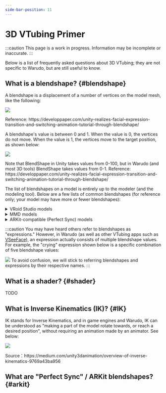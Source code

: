 ```yaml
---
side-bar-position: 11
---
```


# 3D VTubing Primer

:::caution
This page is a work in progress. Information may be incomplete or inaccurate.
:::

Below is a list of frequently asked questions about 3D VTubing; they are not specific to Warudo, but are still useful to know.

## What is a blendshape? {#blendshape}

A blendshape is a displacement of a number of vertices on the model mesh, like the following:

![](pathname:///doc-img/zh-tutorials-18.gif)
<p class="img-desc">Reference: https://developpaper.com/unity-realizes-facial-expression-transition-and-switching-animation-tutorial-through-blendshape/</p>

A blendshape's value is between 0 and 1. When the value is 0, the vertices do not move. When the value is 1, the vertices move to the target position, as shown below:

![](pathname:///doc-img/zh-tutorials-19.gif)
<p class="img-desc">Note that BlendShape in Unity takes values from 0-100, but in Warudo (and most 3D tools) BlendShape takes values from 0-1. Reference: https://developpaper.com/unity-realizes-facial-expression-transition-and-switching-animation-tutorial-through-blendshape/</p>

The list of blendshapes on a model is entirely up to the modeler (and the modeling tool). Below are a few lists of common blendshapes (for reference only; your model may have more or fewer blendshapes):

<details>

<summary>VRoid Studio models</summary>

* Fcl\_ALL\_Neutral
* Fcl\_ALL\_Angry
* Fcl\_ALL\_Fun
* Fcl\_ALL\_Joy
* Fcl\_ALL\_Sorrow
* Fcl\_ALL\_Surprised
* Fcl\_BRW\_Angry
* Fcl\_BRW\_Fun
* Fcl\_BRW\_Joy
* Fcl\_BRW\_Sorrow
* Fcl\_BRW\_Surprised
* Fcl\_EYE\_Natural
* Fcl\_EYE\_Angry
* Fcl\_EYE\_Close
* Fcl\_EYE\_Close\_R
* Fcl\_EYE\_Close\_L
* Fcl\_EYE\_Fun
* Fcl\_EYE\_Joy
* Fcl\_EYE\_Joy\_R
* Fcl\_EYE\_Joy\_L
* Fcl\_EYE\_Sorrow
* Fcl\_EYE\_Surprised
* Fcl\_EYE\_Spread
* Fcl\_EYE\_Iris\_Hide
* Fcl\_EYE\_Highlight\_Hide
* Fcl\_MTH\_Close
* Fcl\_MTH\_Up
* Fcl\_MTH\_Down
* Fcl\_MTH\_Angry
* Fcl\_MTH\_Small
* Fcl\_MTH\_Large
* Fcl\_MTH\_Neutral
* Fcl\_MTH\_Fun
* Fcl\_MTH\_Joy
* Fcl\_MTH\_Sorrow
* Fcl\_MTH\_Surprised
* Fcl\_MTH\_SkinFung
* Fcl\_MTH\_SkinFung\_R
* Fcl\_MTH\_SkinFung\_L
* Fcl\_MTH\_A
* Fcl\_MTH\_I
* Fcl\_MTH\_U
* Fcl\_MTH\_E
* Fcl\_MTH\_O
* Fcl\_HA\_Hide
* Fcl\_HA\_Fung1
* Fcl\_HA\_Fung1\_Low
* Fcl\_HA\_Fung1\_Up
* Fcl\_HA\_Fung2
* Fcl\_HA\_Fung2\_Low
* Fcl\_HA\_Fung2\_Up
* Fcl\_HA\_Fung3
* Fcl\_HA\_Fung3\_Up
* Fcl\_HA\_Fung3\_Low
* Fcl\_HA\_Short
* Fcl\_HA\_Short\_Up
* Fcl\_HA\_Short\_Low

</details>

<details>

<summary>MMD models</summary>

* 真面目
* 困る
* にこり
* 怒り
* 上
* 下
* まばたき
* 笑い
* ウィンク
* ウィンク２
* ウィンク右
* ｳｨﾝｸ２右
* はぅ
* なごみ
* びっくり
* じと目
* なぬ！
* 瞳小
* 瞳縦
* 瞳縦潰れ
* びっくり
* への字
* 恐ろしい子！
* カメラ目
* はちゅ目
* 星目
* はぁと
* 涙
* 猫目
* 瞳全消し
* あ
* い
* う
* お
* ▲
* ∧
* ω
* ω□
* はんっ！
* ぺろっ
* えー
* にやり
* ぎゃーす
* がーん
* ギギギ,
* あ２
* ああ
* いい
* おお
* 青ざめ
* д
* 八重歯左
* 八重歯右
* ワ
* 口角上げ
* 口角下げ
* 口横広げ
* 口横狭め
* 頬染め
* 照れ
* 赤面

</details>

<details>

<summary>ARKit-compatible (Perfect Sync) models</summary>

* eyeBlinkLeft
* eyeLookDownLeft
* eyeLookInLeft
* eyeLookOutLeft
* eyeLookUpLeft
* eyeSquintLeft
* eyeWideLeft
* eyeBlinkRight
* eyeLookDownRight
* eyeLookInRight
* eyeLookOutRight
* eyeLookUpRight
* eyeSquintRight
* eyeWideRight
* jawForward
* jawLeft
* jawRight
* jawOpen
* mouthClose
* mouthFunnel
* mouthPucker
* mouthLeft
* mouthRight
* mouthSmileLeft
* mouthSmileRight
* mouthFrownLeft
* mouthFrownRight
* mouthDimpleLeft
* mouthDimpleRight
* mouthStretchLeft
* mouthStretchRight
* mouthRollLower
* mouthRollUpper
* mouthShrugLower
* mouthShrugUpper
* mouthPressLeft
* mouthPressRight
* mouthLowerDownLeft
* mouthLowerDownRight
* mouthUpperUpLeft
* mouthUpperUpRight
* browDownLeft
* browDownRight
* browInnerUp
* browOuterUpLeft
* browOuterUpRight
* cheekPuff
* cheekSquintLeft
* cheekSquintRight
* noseSneerLeft
* noseSneerRight
* tongueOut

</details>

:::caution
You may have heard others refer to blendshapes as "expressions." However, in Warudo (as well as other VTubing apps such as [VSeeFace](https://vseeface.icu)), an expression actually consists of multiple blendshape values. For example, the "crying" expression shown below is a specific combination of five blendshape values:

![](pathname:///doc-img/zh-tutorials-20.webp)
To avoid confusion, we will stick to referring blendshapes and expressions by their respective names.
:::

## What is a shader? {#shader}

TODO

## What is Inverse Kinematics (IK)? {#IK}

IK stands for Inverse Kinematics, and in game engines and Warudo, IK can be understood as "making a part of the model rotate towards, or reach a desired position", without requiring an animation made by an animator. See below:

![](pathname:///doc-img/zh-assets-character.gif)
<p class="img-desc">Source：https://medium.com/unity3danimation/overview-of-inverse-kinematics-9769a43ba956</p>

## What are "Perfect Sync" / ARKit blendshapes? {#arkit}


